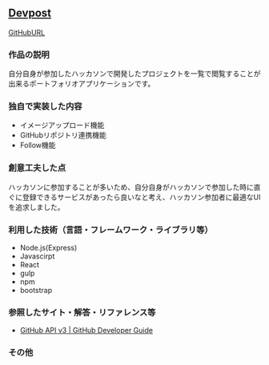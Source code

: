 ## [Devpost](http://devpost.com/maximum80)
[GitHubURL](https://github.com/maximum80/sample_1)

### 作品の説明
自分自身が参加したハッカソンで開発したプロジェクトを一覧で閲覧することが出来るポートフォリオアプリケーションです。

### 独自で実装した内容
- イメージアップロード機能
- GitHubリポジトリ連携機能
- Follow機能

### 創意工夫した点
ハッカソンに参加することが多いため、自分自身がハッカソンで参加した時に直ぐに登録できるサービスがあったら良いなと考え、ハッカソン参加者に最適なUIを追求しました。

### 利用した技術（言語・フレームワーク・ライブラリ等）
- Node.js(Express)
- Javascirpt
- React
- gulp
- npm
- bootstrap

### 参照したサイト・解答・リファレンス等
- [GitHub API v3 | GitHub Developer Guide](https://developer.github.com/v3/)

### その他
